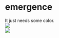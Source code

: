 <!--
  id: 579
  date: 2010-06-02
  modified: 2012-07-03
  slug: emergence
  type: post
  excerpt: <p>It just needs some color.</p>
  categories: code, Flash, ActionScript
  tags: 
  inCv: 
  inPortfolio: 
  dateFrom: 
  dateTo: 
-->

# emergence

<p>It just needs some color.<br />
<img src="https://res.cloudinary.com/dn1rmdjs5/image/upload/v1566568756/rv/blackfun.jpg" /><br /><img src="https://res.cloudinary.com/dn1rmdjs5/image/upload/v1566568756/rv/blackfun1.jpg" /></p>
